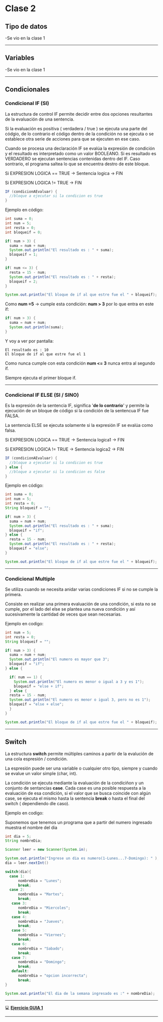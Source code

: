 # Clase 2

## Tipo de datos

-Se vio en la clase 1

---

## Variables

-Se vio en la clase 1

---

## Condicionales


### Condicional IF (SI)

La estructura de control IF permite decidir entre dos opciones resultantes de la evaluación de una sentencia.

Si la evaluación es positiva ( verdadera / true ) se ejecuta una parte del códgio, de lo contrario el código dentro de la condición no se ejecuta o se establece otra serie de acciones para que se ejecuten en ese caso.

Cuando se procesa una declaración IF se evalúa la expresión de condición y el resultado es interpretado como un valor BOOLEANO. Si es resultado es VERDADERO se ejecutan sentencias contenidas dentro del IF. Caso sontrario, el programa saltea lo que se encuentra destro de este bloque.

Si EXPRESION LOGICA == TRUE  -> Sentencia logica -> FIN

Si EXPRESION LOGICA != TRUE -> FIN


```JAVA
IF (condicionAEvaluar) {
  //bloque a ejecutar si la condicion es true
}
```

Ejemplo en código:
```JAVA
int suma = 0;
int num = 5;
int resta = 0;
int bloqueif = 0;

if( num > 3) {
  suma = num + num;
  System.out.println("El resultado es : " + suma);
  bloqueif = 1;
}

if( num <= 3) {
  resta = 15 - num;
  System.out.println("El resultado es : " + resta);
  bloqueif = 2;
}

System.out.println("El bloque de if al que estre fue el " + bloqueif);
```

Como **num =5**   ->   cumple esta condición: **num > 3** por lo que entra en este if:
```JAVA
if( num > 3) {
  suma = num + num;
  System.out.println(suma);
}
```

Y voy a ver por pantalla:
```
El resultado es : 10
El bloque de if al que estre fue el 1
```

Como nunca cumple con esta condición **num <= 3** nunca entra al segundo if.

Siempre ejecuta el primer bloque if.

---

### Condicional IF ELSE (SI / SINO)

Es la expresión de la sentencia IF, significa '**de lo contrario**' y permite la ejecución de un bloque de código si la condición de la sentencua IF fue FALSA.

La sentencia ELSE se ejecuta solamente si la expresión IF se evalúa como falsa.

Si EXPRESION LOGICA == TRUE   ->   Sentencia logica1   -> FIN

Si EXPRESION LOGICA != TRUE   ->   Sentencia logica2   ->   FIN


```JAVA
IF (condicionAEvaluar) {
  //bloque a ejecutar si la condicion es true
} else {
  //bloque a ejecutar si la condicion es false
}
```

Ejemplo en código:
```JAVA
int suma = 0;
int num = 5;
int resta = 0;
String bloqueif = "";

if( num > 3) {
  suma = num + num;
  System.out.println("El resultado es : " + suma);
  bloqueif = "if";
} else {
  resta = 15 - num;
  System.out.println("El resultado es : " + resta);
  bloqueif = "else";
}

System.out.println("El bloque de if al que estre fue el " + bloqueif);
```

---

### Condicional Multiple

Se utiliza cuando se necesita anidar varias condiciones IF si no se cumple la primera.

Consiste en realizar una primera evaluación de una condición, si esta no se cumple, por el lado del else se plantea una nueva condición y así sucesivamente la cantidad de veces que sean necesarias.


Ejemplo en codigo:

```JAVA
int num = 5;
int resta = 0;
String bloqueif = "";

if( num > 3) {
  suma = num + num;
  System.out.println("El numero es mayor que 3";
  bloqueif = "if";
} else {

  if( num == 1) {
    System.out.println("El numero es menor o igual a 3 y es 1");
    bloqueif = "else + if";
  } else {
  resta = 15 - num;
  System.out.println("El numero es menor o igual 3, pero no es 1");
  bloqueif = "else + else";
  }
}

System.out.println("El bloque de if al que estre fue el " + bloqueif);
```

---

## Switch

La estructura **switch** permite múltiples caminos a partir de la evalución de una cola espresión / condición.

La espresión puede ser una variable o cualquier otro tipo, siempre y cuando se evalue un valor simple (char, int).

La condición se ejecuta mediante la evaluación de la condiciñon y un conjunto de sentancias **case**. Cada case es una posible respuesta a la evaluación de esa condición, si el valor que se busca coincide con algún case, se ejecuta el mismo hasta la sentencia **break** o hasta el final del switch ( dependiendo dle caso).

Ejemplo en codigo:

Suponemos que tenemos un programa que a partir del numero ingresado muestra el nombre del dia

```JAVA
int dia = 5;
String nombreDia;

Scanner leer = new Scanner(System.in);

System.out.println("Ingrese un dia es numero(1-Lunes...7-Domingo): " );
dia = leer.nextInt()

switch(dia){
  case 1:
      nombreDia = "Lunes";
      break;
  case 2:
      nombreDia = "Martes";
      break;
   case 3:
      nombreDia = "Miercoles";
      break;
   case 4:
      nombreDia = "Jueves";
      break;
   case 5:
      nombreDia = "Viernes";
      break;
   case 6:
      nombreDia = "Sabado";
      break;
   case 7:
      nombreDia = "Domingo";
      break;
   default:
      nombreDia = "opcion incorrecta";
      break;
}

System.out.println("El dia de la semana ingresado es :" + nombreDia);
```

---

:computer: [**Ejercicio GUIA 1**](https://github.com/eugenia1984/diploUTNVM-PoloTIC-SiliconMisiones-Java/tree/main/polotic_siliconmisiones/guia1)

---
